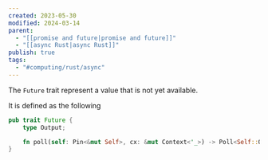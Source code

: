 ```yaml
---
created: 2023-05-30
modified: 2024-03-14
parent:
  - "[[promise and future|promise and future]]"
  - "[[async Rust|async Rust]]"
publish: true
tags:
  - "#computing/rust/async"
---
```

The `Future` trait represent a value that is not yet available.

It is defined as the following
```rust
pub trait Future {
    type Output;

    fn poll(self: Pin<&mut Self>, cx: &mut Context<'_>) -> Poll<Self::Output>;
}
```